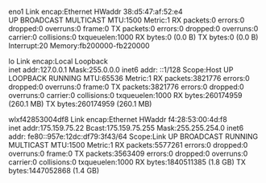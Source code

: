 eno1      Link encap:Ethernet  HWaddr 38:d5:47:af:52:e4  
          UP BROADCAST MULTICAST  MTU:1500  Metric:1
          RX packets:0 errors:0 dropped:0 overruns:0 frame:0
          TX packets:0 errors:0 dropped:0 overruns:0 carrier:0
          collisions:0 txqueuelen:1000 
          RX bytes:0 (0.0 B)  TX bytes:0 (0.0 B)
          Interrupt:20 Memory:fb200000-fb220000 

lo        Link encap:Local Loopback  
          inet addr:127.0.0.1  Mask:255.0.0.0
          inet6 addr: ::1/128 Scope:Host
          UP LOOPBACK RUNNING  MTU:65536  Metric:1
          RX packets:3821776 errors:0 dropped:0 overruns:0 frame:0
          TX packets:3821776 errors:0 dropped:0 overruns:0 carrier:0
          collisions:0 txqueuelen:1000 
          RX bytes:260174959 (260.1 MB)  TX bytes:260174959 (260.1 MB)

wlxf42853004df8 Link encap:Ethernet  HWaddr f4:28:53:00:4d:f8  
          inet addr:175.159.75.22  Bcast:175.159.75.255  Mask:255.255.254.0
          inet6 addr: fe80::957e:12dc:df79:3f43/64 Scope:Link
          UP BROADCAST RUNNING MULTICAST  MTU:1500  Metric:1
          RX packets:5577261 errors:0 dropped:0 overruns:0 frame:0
          TX packets:3563409 errors:0 dropped:0 overruns:0 carrier:0
          collisions:0 txqueuelen:1000 
          RX bytes:1840511385 (1.8 GB)  TX bytes:1447052868 (1.4 GB)

